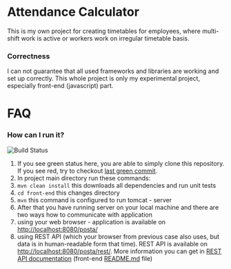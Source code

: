 # Attendance Calculator
This is my own project for creating timetables for employees, where multi-shift work is active or workers work on irregular timetable basis.

### Correctness
I can not guarantee that all used frameworks and libraries are working and set up correctly. This whole project is only my experimental project, especially front-end (javascript) part.

# FAQ
### How can I run it?
![Build Status](https://travis-ci.org/piskula/AttendanceCalculator.svg?branch=master)

1. If you see green status here, you are able to simply clone this repository. If you see red, try to checkout [last green commit](https://github.com/piskula/AttendanceCalculator/commits/).
2. In project main directory run these commands:
  1. ``mvn clean install`` this downloads all dependencies and run unit tests
  2. ``cd front-end`` this changes directory
  3. ``mvn`` this command is configured to run tomcat - server
3. After that you have running server on your local machine and there are two ways how to communicate with application
  1. using your web browser - application is available on [http://localhost:8080/posta/](http://localhost:8080/posta/)
  2. using REST API (which your browser from previous case also uses, but data is in human-readable form that time). REST API is available on [http://localhost:8080/posta/rest/](http://localhost:8080/posta/rest/). More information you can get in [REST API documentation](/front-end) (front-end [README.md](/front-end) file)
